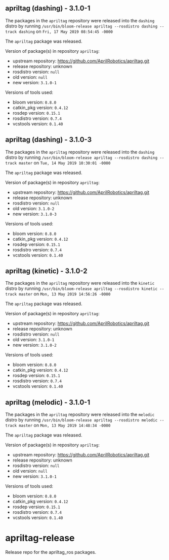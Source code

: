## apriltag (dashing) - 3.1.0-1

The packages in the `apriltag` repository were released into the `dashing` distro by running `/usr/bin/bloom-release apriltag --rosdistro dashing --track dashing` on `Fri, 17 May 2019 08:54:45 -0000`

The `apriltag` package was released.

Version of package(s) in repository `apriltag`:

- upstream repository: https://github.com/AprilRobotics/apriltag.git
- release repository: unknown
- rosdistro version: `null`
- old version: `null`
- new version: `3.1.0-1`

Versions of tools used:

- bloom version: `0.8.0`
- catkin_pkg version: `0.4.12`
- rosdep version: `0.15.1`
- rosdistro version: `0.7.4`
- vcstools version: `0.1.40`


## apriltag (dashing) - 3.1.0-3

The packages in the `apriltag` repository were released into the `dashing` distro by running `/usr/bin/bloom-release apriltag --rosdistro dashing --track master` on `Tue, 14 May 2019 10:30:01 -0000`

The `apriltag` package was released.

Version of package(s) in repository `apriltag`:

- upstream repository: https://github.com/AprilRobotics/apriltag.git
- release repository: unknown
- rosdistro version: `null`
- old version: `3.1.0-2`
- new version: `3.1.0-3`

Versions of tools used:

- bloom version: `0.8.0`
- catkin_pkg version: `0.4.12`
- rosdep version: `0.15.1`
- rosdistro version: `0.7.4`
- vcstools version: `0.1.40`


## apriltag (kinetic) - 3.1.0-2

The packages in the `apriltag` repository were released into the `kinetic` distro by running `/usr/bin/bloom-release apriltag --rosdistro kinetic --track master` on `Mon, 13 May 2019 14:56:26 -0000`

The `apriltag` package was released.

Version of package(s) in repository `apriltag`:

- upstream repository: https://github.com/AprilRobotics/apriltag.git
- release repository: unknown
- rosdistro version: `null`
- old version: `3.1.0-1`
- new version: `3.1.0-2`

Versions of tools used:

- bloom version: `0.8.0`
- catkin_pkg version: `0.4.12`
- rosdep version: `0.15.1`
- rosdistro version: `0.7.4`
- vcstools version: `0.1.40`


## apriltag (melodic) - 3.1.0-1

The packages in the `apriltag` repository were released into the `melodic` distro by running `/usr/bin/bloom-release apriltag --rosdistro melodic --track master` on `Mon, 13 May 2019 14:48:34 -0000`

The `apriltag` package was released.

Version of package(s) in repository `apriltag`:

- upstream repository: https://github.com/AprilRobotics/apriltag.git
- release repository: unknown
- rosdistro version: `null`
- old version: `null`
- new version: `3.1.0-1`

Versions of tools used:

- bloom version: `0.8.0`
- catkin_pkg version: `0.4.12`
- rosdep version: `0.15.1`
- rosdistro version: `0.7.4`
- vcstools version: `0.1.40`


# apriltag-release
Release repo for the apriltag_ros packages.
